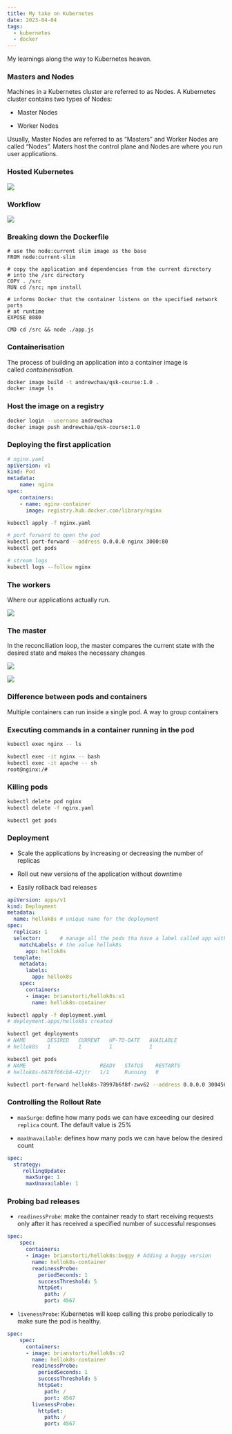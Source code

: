 ```yaml
---
title: My take on Kubernetes
date: 2023-04-04
tags:
  - kubernetes
  - docker
---
```


My learnings along the way to Kubernetes heaven.

### Masters and Nodes

Machines in a Kubernetes cluster are referred to as Nodes. A Kubernetes cluster contains two types of Nodes:

- Master Nodes

- Worker Nodes

Usually, Master Nodes are referred to as “Masters” and Worker Nodes are called “Nodes”. Maters host the control plane and Nodes are where you run user applications.

### Hosted Kubernetes

![](https://s3.us-west-2.amazonaws.com/secure.notion-static.com/ff003436-784e-48e0-9f34-025c07180152/Untitled.png?X-Amz-Algorithm=AWS4-HMAC-SHA256&X-Amz-Content-Sha256=UNSIGNED-PAYLOAD&X-Amz-Credential=AKIAT73L2G45EIPT3X45%2F20230724%2Fus-west-2%2Fs3%2Faws4_request&X-Amz-Date=20230724T012927Z&X-Amz-Expires=3600&X-Amz-Signature=797ec94a7c951e5cbbd12ed7df2dd7582f7fb27f8cf5cf5e553945c512c477c1&X-Amz-SignedHeaders=host&x-id=GetObject)

### Workflow

![](https://s3.us-west-2.amazonaws.com/secure.notion-static.com/ec49fcda-41bd-406f-a0c7-dc711519d9ac/Untitled.png?X-Amz-Algorithm=AWS4-HMAC-SHA256&X-Amz-Content-Sha256=UNSIGNED-PAYLOAD&X-Amz-Credential=AKIAT73L2G45EIPT3X45%2F20230724%2Fus-west-2%2Fs3%2Faws4_request&X-Amz-Date=20230724T012927Z&X-Amz-Expires=3600&X-Amz-Signature=db264366780394e530bf71eceb15cb447e80c0937ff8506a134a5e02af7f91c8&X-Amz-SignedHeaders=host&x-id=GetObject)

### Breaking down the Dockerfile

```docker
# use the node:current slim image as the base
FROM node:current-slim

# copy the application and dependencies from the current directory 
# into the /src directory
COPY . /src
RUN cd /src; npm install

# informs Docker that the container listens on the specified network ports 
# at runtime
EXPOSE 8080

CMD cd /src && node ./app.js
```

### Containerisation

The process of building an application into a container image is called _containerisation._

```bash
docker image build -t andrewchaa/qsk-course:1.0 .
docker image ls
```

### Host the image on a registry

```bash
docker login --username andrewchaa
docker image push andrewchaa/qsk-course:1.0
```

### Deploying the first application

```yaml
# nginx.yaml
apiVersion: v1
kind: Pod 
metadata:
    name: nginx 
spec:
    containers:
    - name: nginx-container
      image: registry.hub.docker.com/library/nginx
```

```bash
kubectl apply -f nginx.yaml

# port forward to open the pod
kubectl port-forward --address 0.0.0.0 nginx 3000:80
kubectl get pods

# stream logs
kubectl logs --follow nginx
```

### The workers

Where our applications actually run.

![](https://s3.us-west-2.amazonaws.com/secure.notion-static.com/9d124f90-f002-4158-9dd9-b9d4621c9648/Untitled.png?X-Amz-Algorithm=AWS4-HMAC-SHA256&X-Amz-Content-Sha256=UNSIGNED-PAYLOAD&X-Amz-Credential=AKIAT73L2G45EIPT3X45%2F20230724%2Fus-west-2%2Fs3%2Faws4_request&X-Amz-Date=20230724T012927Z&X-Amz-Expires=3600&X-Amz-Signature=c9c101103b9094a99c8fd72494877c5ab5d59fc12212042b5df250dcc593954c&X-Amz-SignedHeaders=host&x-id=GetObject)

### The master

In the reconciliation loop, the master compares the current state with the desired state and makes the necessary changes

![](https://s3.us-west-2.amazonaws.com/secure.notion-static.com/d483043c-6684-480e-9b9b-b565ac3ad805/Untitled.png?X-Amz-Algorithm=AWS4-HMAC-SHA256&X-Amz-Content-Sha256=UNSIGNED-PAYLOAD&X-Amz-Credential=AKIAT73L2G45EIPT3X45%2F20230724%2Fus-west-2%2Fs3%2Faws4_request&X-Amz-Date=20230724T012927Z&X-Amz-Expires=3600&X-Amz-Signature=4d5d87341f98129024fd5f1150796a9df491d227644670ff2cae81975323ddd7&X-Amz-SignedHeaders=host&x-id=GetObject)

![](https://s3.us-west-2.amazonaws.com/secure.notion-static.com/c7ef6efa-2163-4bff-946b-5b9ad32fcecb/Untitled.png?X-Amz-Algorithm=AWS4-HMAC-SHA256&X-Amz-Content-Sha256=UNSIGNED-PAYLOAD&X-Amz-Credential=AKIAT73L2G45EIPT3X45%2F20230724%2Fus-west-2%2Fs3%2Faws4_request&X-Amz-Date=20230724T012927Z&X-Amz-Expires=3600&X-Amz-Signature=926ca6cef75fd689d1a3caa6bbd5895d37bc9bcddd40db2ee34c9a1c85a3ef2e&X-Amz-SignedHeaders=host&x-id=GetObject)

### Difference between pods and containers

Multiple containers can run inside a single pod. A way to group containers

### Executing commands in a container running in the pod

```bash
kubectl exec nginx -- ls

kubectl exec -it nginx -- bash
kubectl exec -it apache -- sh
root@nginx:/#
```

### Killing pods

```bash
kubectl delete pod nginx
kubectl delete -f nginx.yaml

kubectl get pods
```

### Deployment

- Scale the applications by increasing or decreasing the number of replicas

- Roll out new versions of the application without downtime

- Easily rollback bad releases

```yaml
apiVersion: apps/v1
kind: Deployment
metadata:
  name: hellok8s # unique name for the deployment
spec:
  replicas: 1
  selector:      # manage all the pods tha have a label called app with
    matchLabels: # the value hellok8s
      app: hellok8s
  template:
    metadata:
      labels:
        app: hellok8s
    spec:
      containers:
      - image: brianstorti/hellok8s:v1
        name: hellok8s-container
```

```bash
kubectl apply -f deployment.yaml
# deployment.apps/hellok8s created

kubectl get deployments
# NAME       DESIRED   CURRENT   UP-TO-DATE   AVAILABLE
# hellok8s   1         1         1            1

kubectl get pods
# NAME                        READY   STATUS    RESTARTS
# hellok8s-6678f66cb8-42jtr   1/1     Running   0

kubectl port-forward hellok8s-78997b6f8f-zwv62 --address 0.0.0.0 3004567
```

### Controlling the Rollout Rate

- `maxSurge`: define how many pods we can have exceeding our desired `replica` count. The default value is 25%

- `maxUnavailable`: defines how many pods we can have below the desired count

```yaml
spec:
  strategy:
     rollingUpdate:
      maxSurge: 1
      maxUnavailable: 1
```

### Probing bad releases

- `readinessProbe`: make the container ready to start receiving requests only after it has received a specified number of successful responses

```yaml
spec:
    spec:
      containers:
      - image: brianstorti/hellok8s:buggy # Adding a buggy version
        name: hellok8s-container
        readinessProbe:
          periodSeconds: 1
          successThreshold: 5
          httpGet:
            path: /
            port: 4567
```

- `livenessProbe`: Kubernetes will keep calling this probe periodically to make sure the pod is healthy.

```yaml
spec:
    spec:
      containers:
      - image: brianstorti/hellok8s:v2
        name: hellok8s-container
        readinessProbe:
          periodSeconds: 1
          successThreshold: 5
          httpGet:
            path: /
            port: 4567
        livenessProbe:
          httpGet:
            path: /
            port: 4567
```

